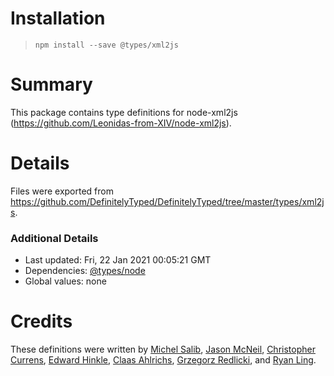 # Installation
> `npm install --save @types/xml2js`

# Summary
This package contains type definitions for node-xml2js (https://github.com/Leonidas-from-XIV/node-xml2js).

# Details
Files were exported from https://github.com/DefinitelyTyped/DefinitelyTyped/tree/master/types/xml2js.

### Additional Details
 * Last updated: Fri, 22 Jan 2021 00:05:21 GMT
 * Dependencies: [@types/node](https://npmjs.com/package/@types/node)
 * Global values: none

# Credits
These definitions were written by [Michel Salib](https://github.com/michelsalib), [Jason McNeil](https://github.com/jasonrm), [Christopher Currens](https://github.com/ccurrens), [Edward Hinkle](https://github.com/edwardhinkle), [Claas Ahlrichs](https://github.com/claasahl), [Grzegorz Redlicki](https://github.com/redlickigrzegorz), and [Ryan Ling](https://github.com/72636c).
